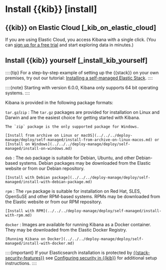 # Install {{kib}} [install]


## {{kib}} on Elastic Cloud [_kib_on_elastic_cloud] 

If you are using Elastic Cloud, you access Kibana with a single click. (You can [sign up for a free trial](https://cloud.elastic.co/registration?page=docs&placement=docs-body) and start exploring data in minutes.)


## Install {{kib}} yourself [_install_kib_yourself] 

::::{tip} 
For a step-by-step example of setting up the {{stack}} on your own premises, try out our tutorial: [Installing a self-managed Elastic Stack](../../../deploy-manage/deploy/self-managed/installing-elasticsearch.md).
::::


::::{note} 
Starting with version 6.0.0, Kibana only supports 64 bit operating systems.
::::


Kibana is provided in the following package formats:

`tar.gz`/`zip`
:   The `tar.gz` packages are provided for installation on Linux and Darwin and are the easiest choice for getting started with Kibana.

    The `zip` package is the only supported package for Windows.

    [Install from archive on Linux or macOS](../../../deploy-manage/deploy/self-managed/install-from-archive-on-linux-macos.md) or [Install on Windows](../../../deploy-manage/deploy/self-managed/install-on-windows.md)


`deb`
:   The `deb` package is suitable for Debian, Ubuntu, and other Debian-based systems.  Debian packages may be downloaded from the Elastic website or from our Debian repository.

    [Install with Debian package](../../../deploy-manage/deploy/self-managed/install-with-debian-package.md)


`rpm`
:   The `rpm` package is suitable for installation on Red Hat, SLES, OpenSuSE and other RPM-based systems.  RPMs may be downloaded from the Elastic website or from our RPM repository.

    [Install with RPM](../../../deploy-manage/deploy/self-managed/install-with-rpm.md)


`docker`
:   Images are available for running Kibana as a Docker container. They may be downloaded from the Elastic Docker Registry.

    [Running Kibana on Docker](../../../deploy-manage/deploy/self-managed/install-with-docker.md)


::::{important} 
If your Elasticsearch installation is protected by [{{stack-security-features}}](https://www.elastic.co/guide/en/elasticsearch/reference/current/secure-cluster.html) see [Configuring security in {{kib}}](../../../deploy-manage/security.md) for additional setup instructions.
::::







